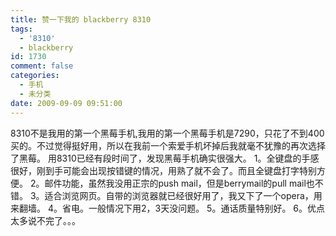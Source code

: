 ```yaml
---
title: 赞一下我的 blackberry 8310
tags:
  - '8310'
  - blackberry
id: 1730
comment: false
categories:
  - 手机
  - 未分类
date: 2009-09-09 09:51:00
---
```


8310不是我用的第一个黑莓手机,我用的第一个黑莓手机是7290，只花了不到400买的。不过觉得挺好用，所以在我前一个索爱手机坏掉后我就毫不犹豫的再次选择了黑莓。
用8310已经有段时间了，发现黑莓手机确实很强大。
1。全键盘的手感很好，刚到手可能会出现按错键的情况，用熟了就不会了。而且全键盘打字特别方便。
2。邮件功能，虽然我没用正宗的push mail，但是berrymail的pull mail也不错。
3。适合浏览网页。自带的浏览器就已经很好用了，我又下了一个opera，用来翻墙。
4。省电。一般情况下用2，3天没问题。
5。通话质量特别好。
6。优点太多说不完了。。。